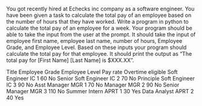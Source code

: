 You got recently hired at Echecks inc company as a software engineer. You have been
given a task to calculate the total pay of an employee based on the number of hours
that they have worked. Write a program in python to calculate the total pay of an
employee for a week. Your program should be able to take the input from the user at
the prompt. It should take the input of employee first name, employee last name,
number of hours, Employee Grade, and Employee Level. Based on these inputs your
program should calculate the total pay for that employee. It should print the output as
“The total pay for [First Name] [Last Name] is $XXX.XX”.



Title Employee Grade Employee Level Pay rate Overtime eligible
Soft Engineer 		IC 	1 	60 	No
Senior Soft Engineer	IC 	2 	70 	No
Principle Soft Engineer	IC 	3 	90 	No
Asst Manager 		MGR 	1 	70 	No
Manager 		MGR 	2 	90 	No
Senior Manager 		MGR 	3 	110 	No
Summer Intern 		APRT 	1 	30 	Yes
Data Analyst 		APRT 	2 	40 	Yes